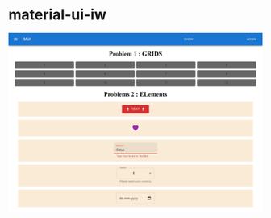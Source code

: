 # material-ui-iw

<img src="https://github.com/Satya12325/material-ui-iw/blob/master/screencapture-v5kv3-csb-app-2022-01-09-20_03_12.png"/>
